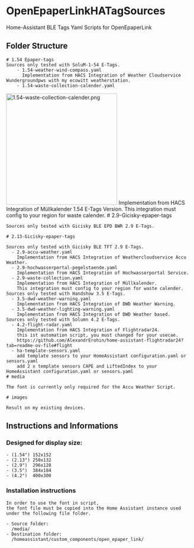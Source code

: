 # OpenEpaperLinkHATagSources
Home-Assistant BLE Tags Yaml Scripts for OpenEpaperLink

## Folder Structure
    # 1.54 Epaper-tags
    Sources only tested with SoluM-1-54 E-Tags.
        - 1.54-weather-wind-compass.yaml
          Implementation from HACS Integration of Weather Cloudservice Wundergroundpws with my ecowitt weatherstation.
        - 1.54-waste-collection-calender.yaml
<img alt="1.54-waste-collection-calender.png" src="/images/1.54-waste-collections-calender.png" width="300"/>
          Implementation from HACS Integration of Müllkalender 1.54 E-Tags Version.
          This integration must config to your region for waste calender.
    # 2.9-Gicisky-epaper-tags

    Sources only tested with Gicisky BLE EPD BWR 2.9 E-Tags.

    # 2.13-Gicisky-epaper-tags

    Sources only tested with Gicisky BLE TFT 2.9 E-Tags.
      - 2.9-accu-weather.yaml
        Implementation from HACS Integration of Weathercloudservice Accu Weather.
      - 2.9-hochwasserportal-pegelstaende.yaml
        Implementation from HACS Integration of Hochwasserportal Service.
      - 2.9-waste-collection.yaml
        Implementation from HACS Integration of Müllkalender.
        This integration must config to your region for waste calender.  
    Sources only tested with Handshow 3.5 E-Tags.
      - 3.5-dwd-weather-warning.yaml
        Implementation from HACS Integration of DWD Weather Warning.
      - 3.5-dwd-weather-lighting-warning.yaml
        Implementation from HACS Integration of DWD Weather based.        
    Sources only tested with Solumn 4.2 E-Tags.
      - 4.2-flight-radar.yaml
        Implementation from HACS Integration of Flightradar24.
        this ist automation script, you must changed for your usecae.
        https://github.com/AlexandrErohin/home-assistant-flightradar24?tab=readme-ov-file#flight
      - ha-template-sensors.yaml
        add template sensors to your HomeAssistant configuration.yaml or sensors.yaml
        add 2 x template sensors CAPE and LiftedIndex to your HomeAssistant configuration.yaml or sensors.yaml
    # media

    The font is currently only required for the Accu Weather Script.

    # images

    Result on my existing devices.

## Instructions and Informations

### Designed for display size:
    - (1.54") 152x152 
    - (2.13") 250x132 
    - (2.9")  296x128
    - (3.5")  384x184
    - (4.2")  400x300
### Installation instructions

    In order to use the font in script, 
    the font file must be copied into the Home Assistant instance used under the following file folder.

    - Source folder: 
      /media/
    - Destination folder: 
      /homeassistant/custom_components/open_epaper_link/
